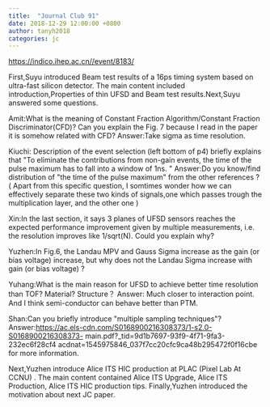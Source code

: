 ```yaml
---
title:  "Journal Club 91"
date: 2018-12-29 12:00:00 +0800
author: tanyh2018
categories: jc
---
```


<https://indico.ihep.ac.cn//event/8183/>

First,Suyu introduced Beam test results of a 16ps timing system based on ultra-fast silicon detector. The main content included introduction,Properties of thin UFSD and Beam test results.Next,Suyu answered some questions.

Amit:What is the meaning of Constant Fraction Algorithm/Constant Fraction Discriminator(CFD)? Can you explain the Fig. 7 because I read in the paper it is somehow related with CFD?
Answer:Take sigma as time resolution.

Kiuchi: Description of the event selection (left bottom of p4) briefly explains that "To eliminate the contributions from non-gain events, the time of the pulse
maximum has to fall into a window of 1ns. "
Answer:Do you know/find distribution of "the time of the pulse maximum" from the other references ? ( Apart from this specific question, I somtimes wonder how
we can effectively separate these two kinds of signals,one which passes trough the multiplication layer, and the other one )

Xin:In the last section, it says 3 planes of UFSD sensors reaches the expected performance improvement given by multiple measurements, i.e. the resolution improves like 1/sqrt(N). Could you explain why?

Yuzhen:In Fig.6, the Landau MPV and Gauss Sigma increase as the gain (or bias voltage) increase, but why does not the Landau Sigma increase with gain (or
bias voltage) ?

Yuhang:What is the main reason for UFSD to achieve better time resolution than TOF? Material? Structure？
Answer: Much closer to interaction point. And I think semi-conductor can behave better than PTM.

Shan:Can you briefly introduce "multiple sampling techniques"?
Answer:https://ac.els-cdn.com/S0168900216308373/1-s2.0-S0168900216308373- main.pdf?_tid=9d1b7697-93f9-4f71-9fa3- 232ec6f28cf4 acdnat=1545975846_037f7cc20cfc9ca48b295472f0f16cbe for more information.

Next,Yuzhen introduce Alice ITS HIC production at PLAC (Pixel Lab At CCNU) . The main content contained Alice ITS Upgrade, Alice ITS Production, Alice ITS HIC production tips. Finally,Yuzhen introduced the motivation about next JC paper.
